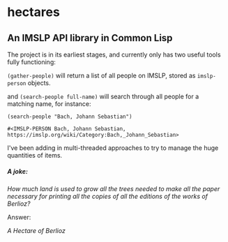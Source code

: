 # hectares
## An IMSLP API library in Common Lisp

The project is in its earliest stages, and currently only has two useful tools fully functioning:

```(gather-people)``` will return a list of all people on IMSLP, stored as ```imslp-person``` objects. 

and ```(search-people full-name)``` will search through all people for a matching name, for instance:

```(search-people "Bach, Johann Sebastian")```

```#<IMSLP-PERSON Bach, Johann Sebastian, https://imslp.org/wiki/Category:Bach,_Johann_Sebastian>```

I've been adding in multi-threaded approaches to try to manage the huge quantities of items.

##### A joke:

*How much land is used to grow all the trees needed to make all the paper necessary for printing all the copies of all the editions of the works of Berlioz?*

Answer: 

*A Hectare of Berlioz*

